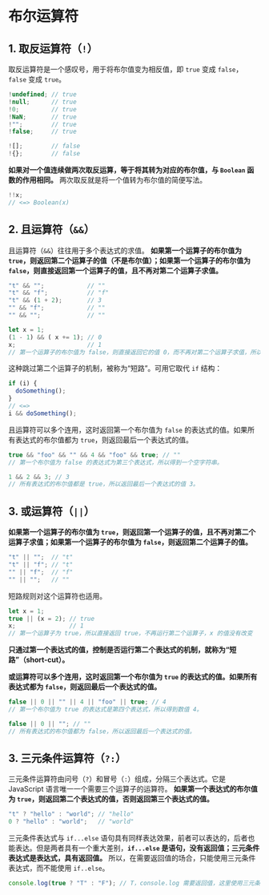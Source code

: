 # 布尔运算符

## 1. 取反运算符（`!`）

取反运算符是一个感叹号，用于将布尔值变为相反值，即 `true` 变成 `false`，`false` 变成 `true`。

```javascript
!undefined; // true
!null;      // true
!0;         // true
!NaN;       // true
!"";        // true
!false;     // true

![];        // false
!{};        // false
```

**如果对一个值连续做两次取反运算，等于将其转为对应的布尔值，与 `Boolean` 函数的作用相同。** 两次取反就是将一个值转为布尔值的简便写法。

```javascript
!!x;
// <=> Boolean(x)
```

## 2. 且运算符（`&&`）

且运算符（`&&`）往往用于多个表达式的求值。 **如果第一个运算子的布尔值为 `true`，则返回第二个运算子的值（不是布尔值）；如果第一个运算子的布尔值为 `false`，则直接返回第一个运算子的值，且不再对第二个运算子求值。**

```javascript
"t" && "";            // ""
"t" && "f";           // "f"
"t" && (1 + 2);       // 3
"" && "f";            // ""
"" && "";             // ""

let x = 1;
(1 - 1) && ( x += 1); // 0
x;                    // 1
// 第一个运算子的布尔值为 false，则直接返回它的值 0，而不再对第二个运算子求值，所以变量 x 的值没变。
```

这种跳过第二个运算子的机制，被称为“短路”。可用它取代 `if` 结构：

```javascript
if (i) {
  doSomething();
}
// <=>
i && doSomething();
```

且运算符可以多个连用，这时返回第一个布尔值为 `false` 的表达式的值。如果所有表达式的布尔值都为 `true`，则返回最后一个表达式的值。

```javascript
true && "foo" && "" && 4 && "foo" && true; // ""
// 第一个布尔值为 false 的表达式为第三个表达式，所以得到一个空字符串。

1 && 2 && 3; // 3
// 所有表达式的布尔值都是 true，所以返回最后一个表达式的值 3。
```

## 3. 或运算符（`||`）

**如果第一个运算子的布尔值为 `true`，则返回第一个运算子的值，且不再对第二个运算子求值；如果第一个运算子的布尔值为 `false`，则返回第二个运算子的值。**

```javascript
"t" || "";  // "t"
"t" || "f"; // "t"
"" || "f";  // "f"
"" || "";   // ""
```

短路规则对这个运算符也适用。

```javascript
let x = 1;
true || (x = 2); // true
x;               // 1
// 第一个运算子为 true，所以直接返回 true，不再运行第二个运算子，x 的值没有改变
```

**只通过第一个表达式的值，控制是否运行第二个表达式的机制，就称为“短路”（short-cut）。**

**或运算符可以多个连用，这时返回第一个布尔值为 `true` 的表达式的值。如果所有表达式都为 `false`，则返回最后一个表达式的值。**

```javascript
false || 0 || "" || 4 || "foo" || true; // 4
// 第一个布尔值为 true 的表达式是第四个表达式，所以得到数值 4。

false || 0 || ""; // ""
// 所有表达式的布尔值都为 false，所以返回最后一个表达式的值。
```

## 3. 三元条件运算符（`?:`）

三元条件运算符由问号（`?`）和冒号（`:`）组成，分隔三个表达式。它是 JavaScript 语言唯一一个需要三个运算子的运算符。 **如果第一个表达式的布尔值为 `true`，则返回第二个表达式的值，否则返回第三个表达式的值。**

```javascript
"t" ? "hello" : "world"; // "hello"
0 ? "hello" : "world";   // "world"
```

三元条件表达式与 `if...else` 语句具有同样表达效果，前者可以表达的，后者也能表达。但是两者具有一个重大差别，**`if...else` 是语句，没有返回值；三元条件表达式是表达式，具有返回值。** 所以，在需要返回值的场合，只能使用三元条件表达式，而不能使用 `if..else`。

```javascript
console.log(true ? "T" : "F"); // T，console.log 需要返回值，这里使用三元条件表达式
```
